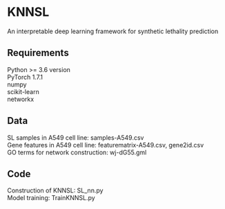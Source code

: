 # KNNSL
An interpretable deep learning framework for synthetic lethality prediction  

## Requirements  
Python >= 3.6 version  
PyTorch 1.7.1  
numpy  
scikit-learn  
networkx

## Data  
SL samples in A549 cell line: samples-A549.csv  
Gene features in A549 cell line: featurematrix-A549.csv, gene2id.csv   
GO terms for network construction: wj-dG55.gml    

## Code  
Construction of KNNSL: SL_nn.py  
Model training: TrainKNNSL.py


